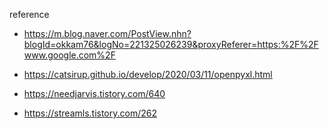 reference

- https://m.blog.naver.com/PostView.nhn?blogId=okkam76&logNo=221325026239&proxyReferer=https:%2F%2Fwww.google.com%2F

- https://catsirup.github.io/develop/2020/03/11/openpyxl.html

- https://needjarvis.tistory.com/640

- https://streamls.tistory.com/262
